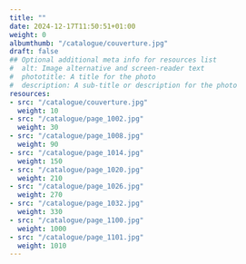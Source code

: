 ```yaml
---
title: ""
date: 2024-12-17T11:50:51+01:00
weight: 0
albumthumb: "/catalogue/couverture.jpg"
draft: false
## Optional additional meta info for resources list
#  alt: Image alternative and screen-reader text
#  phototitle: A title for the photo
#  description: A sub-title or description for the photo
resources:
- src: "/catalogue/couverture.jpg"
  weight: 10
- src: "/catalogue/page_1002.jpg"
  weight: 30
- src: "/catalogue/page_1008.jpg"
  weight: 90
- src: "/catalogue/page_1014.jpg"
  weight: 150
- src: "/catalogue/page_1020.jpg"
  weight: 210
- src: "/catalogue/page_1026.jpg"
  weight: 270
- src: "/catalogue/page_1032.jpg"
  weight: 330
- src: "/catalogue/page_1100.jpg"
  weight: 1000
- src: "/catalogue/page_1101.jpg"
  weight: 1010
---
```

